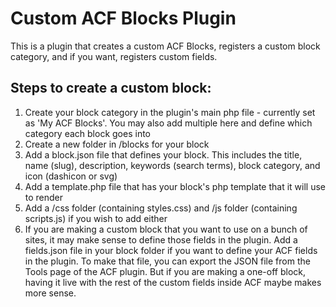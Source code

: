 # Custom ACF Blocks Plugin

This is a plugin that creates a custom ACF Blocks, registers a custom block category, and if you want, registers custom fields.

## Steps to create a custom block:

1. Create your block category in the plugin's main php file - currently set as 'My ACF Blocks'. You may also add multiple here and define which category each block goes into
2. Create a new folder in /blocks for your block
3. Add a block.json file that defines your block. This includes the title, name (slug), description, keywords (search terms), block category, and icon (dashicon or svg)
4. Add a template.php file that has your block's php template that it will use to render
5. Add a /css folder (containing styles.css) and /js folder (containing scripts.js) if you wish to add either
6. If you are making a custom block that you want to use on a bunch of sites, it may make sense to define those fields in the plugin. Add a fields.json file in your block folder if you want to define your ACF fields in the plugin. To make that file, you can export the JSON file from the Tools page of the ACF plugin. But if you are making a one-off block, having it live with the rest of the custom fields inside ACF maybe makes more sense.